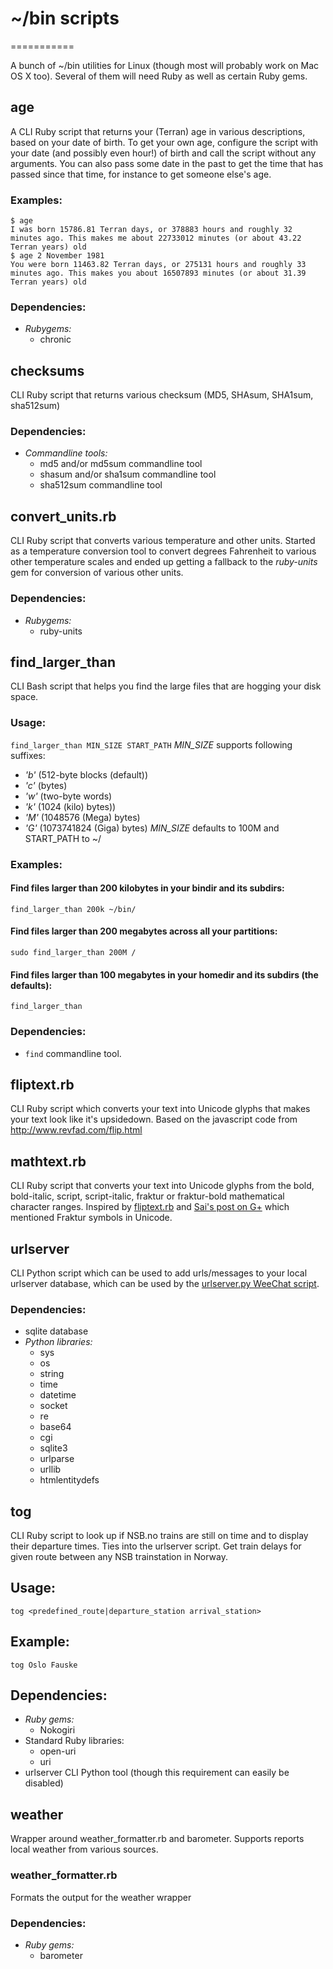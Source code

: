 # ~/bin scripts
===========

A bunch of ~/bin utilities for Linux (though most will probably work on Mac OS X too).
Several of them will need Ruby as well as certain Ruby gems.

## age
A CLI Ruby script that returns your (Terran) age in various descriptions, based on your date of birth.
To get your own age, configure the script with your date (and possibly even hour!) of birth and call the script without any arguments.
You can also pass some date in the past to get the time that has passed since that time, for instance to get someone else's age.

### Examples:
````
$ age
I was born 15786.81 Terran days, or 378883 hours and roughly 32 minutes ago. This makes me about 22733012 minutes (or about 43.22 Terran years) old
$ age 2 November 1981
You were born 11463.82 Terran days, or 275131 hours and roughly 33 minutes ago. This makes you about 16507893 minutes (or about 31.39 Terran years) old
````

### Dependencies:
- *Rubygems:*
  - chronic

## checksums
CLI Ruby script that returns various checksum (MD5, SHAsum, SHA1sum, sha512sum)

### Dependencies:
- *Commandline tools:*
  - md5 and/or md5sum commandline tool
  - shasum and/or sha1sum commandline tool
  - sha512sum commandline tool

## convert_units.rb
CLI Ruby script that converts various temperature and other units.
Started as a temperature conversion tool to convert degrees Fahrenheit to various other temperature scales and ended up getting a fallback to the *ruby-units* gem for conversion of various other units.

### Dependencies:
- *Rubygems:*
  - ruby-units

## find_larger_than
CLI Bash script that helps you find the large files that are hogging your disk space.

### Usage:
`find_larger_than MIN_SIZE START_PATH`
*MIN_SIZE* supports following suffixes: 
- _'b'_ (512-byte blocks (default))
- _'c'_ (bytes)
- _'w'_ (two-byte words)
- _'k'_ (1024 (kilo) bytes))
- _'M'_ (1048576 (Mega) bytes)
- _'G'_ (1073741824 (Giga) bytes)
*MIN_SIZE* defaults to 100M and START_PATH to ~/

### Examples:
#### Find files larger than 200 kilobytes in your bindir and its subdirs:
`find_larger_than 200k ~/bin/`
#### Find files larger than 200 megabytes across all your partitions:
`sudo find_larger_than 200M /`
#### Find files larger than 100 megabytes in your homedir and its subdirs (the defaults):
`find_larger_than`

### Dependencies:
- `find` commandline tool.

## fliptext.rb
CLI Ruby script which converts your text into Unicode glyphs that makes your text look like it's upsidedown.
Based on the javascript code from http://www.revfad.com/flip.html

## mathtext.rb
CLI Ruby script that converts your text into Unicode glyphs from the bold, bold-italic, script, script-italic, fraktur or fraktur-bold mathematical character ranges.
Inspired by [fliptext.rb](https://gist.github.com/FiXato/525297) and [Sai's post on G+](https://plus.google.com/u/0/103112149634414554669/posts/V7zxyRYg2EB) which mentioned Fraktur symbols in Unicode.

## urlserver
CLI Python script which can be used to add urls/messages to your local urlserver database, which can be used by the [urlserver.py WeeChat script](https://github.com/torhve/weechat-urls).

### Dependencies:
- sqlite database
- *Python libraries:*
  - sys
  - os
  - string
  - time
  - datetime
  - socket
  - re
  - base64
  - cgi
  - sqlite3
  - urlparse
  - urllib
  - htmlentitydefs



## tog
CLI Ruby script to look up if NSB.no trains are still on time and to display their departure times. Ties into the urlserver script.
Get train delays for given route between any NSB trainstation in Norway.

## Usage:
`tog <predefined_route|departure_station arrival_station>`

## Example:
`tog Oslo Fauske`

## Dependencies:
- *Ruby gems:*
  - Nokogiri
- Standard Ruby libraries:
  - open-uri
  - uri
- urlserver CLI Python tool (though this requirement can easily be disabled)


## weather
Wrapper around weather_formatter.rb and barometer. Supports reports local weather from various sources.

### weather_formatter.rb
Formats the output for the weather wrapper
### Dependencies:
- *Ruby gems:*
  - barometer
